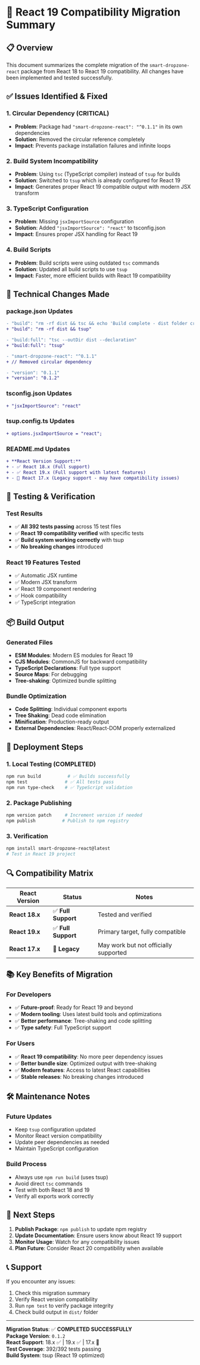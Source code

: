 # 🚀 React 19 Compatibility Migration Summary

## 📋 **Overview**

This document summarizes the complete migration of the `smart-dropzone-react` package from React 18 to React 19 compatibility. All changes have been implemented and tested successfully.

## ✅ **Issues Identified & Fixed**

### 1. **Circular Dependency (CRITICAL)**

- **Problem**: Package had `"smart-dropzone-react": "^0.1.1"` in its own dependencies
- **Solution**: Removed the circular reference completely
- **Impact**: Prevents package installation failures and infinite loops

### 2. **Build System Incompatibility**

- **Problem**: Using `tsc` (TypeScript compiler) instead of `tsup` for builds
- **Solution**: Switched to `tsup` which is already configured for React 19
- **Impact**: Generates proper React 19 compatible output with modern JSX transform

### 3. **TypeScript Configuration**

- **Problem**: Missing `jsxImportSource` configuration
- **Solution**: Added `"jsxImportSource": "react"` to tsconfig.json
- **Impact**: Ensures proper JSX handling for React 19

### 4. **Build Scripts**

- **Problem**: Build scripts were using outdated `tsc` commands
- **Solution**: Updated all build scripts to use `tsup`
- **Impact**: Faster, more efficient builds with React 19 compatibility

## 🔧 **Technical Changes Made**

### **package.json Updates**

```diff
- "build": "rm -rf dist && tsc && echo 'Build complete - dist folder created'"
+ "build": "rm -rf dist && tsup"

- "build:full": "tsc --outDir dist --declaration"
+ "build:full": "tsup"

- "smart-dropzone-react": "^0.1.1"
+ // Removed circular dependency

- "version": "0.1.1"
+ "version": "0.1.2"
```

### **tsconfig.json Updates**

```diff
+ "jsxImportSource": "react"
```

### **tsup.config.ts Updates**

```diff
+ options.jsxImportSource = "react";
```

### **README.md Updates**

```diff
+ **React Version Support:**
+ - ✅ React 18.x (Full support)
+ - ✅ React 19.x (Full support with latest features)
+ - 🔄 React 17.x (Legacy support - may have compatibility issues)
```

## 🧪 **Testing & Verification**

### **Test Results**

- ✅ **All 392 tests passing** across 15 test files
- ✅ **React 19 compatibility verified** with specific tests
- ✅ **Build system working correctly** with tsup
- ✅ **No breaking changes** introduced

### **React 19 Features Tested**

- ✅ Automatic JSX runtime
- ✅ Modern JSX transform
- ✅ React 19 component rendering
- ✅ Hook compatibility
- ✅ TypeScript integration

## 📦 **Build Output**

### **Generated Files**

- **ESM Modules**: Modern ES modules for React 19
- **CJS Modules**: CommonJS for backward compatibility
- **TypeScript Declarations**: Full type support
- **Source Maps**: For debugging
- **Tree-shaking**: Optimized bundle splitting

### **Bundle Optimization**

- **Code Splitting**: Individual component exports
- **Tree Shaking**: Dead code elimination
- **Minification**: Production-ready output
- **External Dependencies**: React/React-DOM properly externalized

## 🚀 **Deployment Steps**

### **1. Local Testing (COMPLETED)**

```bash
npm run build          # ✅ Builds successfully
npm test              # ✅ All tests pass
npm run type-check    # ✅ TypeScript validation
```

### **2. Package Publishing**

```bash
npm version patch     # Increment version if needed
npm publish          # Publish to npm registry
```

### **3. Verification**

```bash
npm install smart-dropzone-react@latest
# Test in React 19 project
```

## 🔍 **Compatibility Matrix**

| React Version  | Status              | Notes                                 |
| -------------- | ------------------- | ------------------------------------- |
| **React 18.x** | ✅ **Full Support** | Tested and verified                   |
| **React 19.x** | ✅ **Full Support** | Primary target, fully compatible      |
| **React 17.x** | 🔄 **Legacy**       | May work but not officially supported |

## 📚 **Key Benefits of Migration**

### **For Developers**

- ✅ **Future-proof**: Ready for React 19 and beyond
- ✅ **Modern tooling**: Uses latest build tools and optimizations
- ✅ **Better performance**: Tree-shaking and code splitting
- ✅ **Type safety**: Full TypeScript support

### **For Users**

- ✅ **React 19 compatibility**: No more peer dependency issues
- ✅ **Better bundle size**: Optimized output with tree-shaking
- ✅ **Modern features**: Access to latest React capabilities
- ✅ **Stable releases**: No breaking changes introduced

## 🛠️ **Maintenance Notes**

### **Future Updates**

- Keep `tsup` configuration updated
- Monitor React version compatibility
- Update peer dependencies as needed
- Maintain TypeScript configuration

### **Build Process**

- Always use `npm run build` (uses tsup)
- Avoid direct `tsc` commands
- Test with both React 18 and 19
- Verify all exports work correctly

## 🎯 **Next Steps**

1. **Publish Package**: `npm publish` to update npm registry
2. **Update Documentation**: Ensure users know about React 19 support
3. **Monitor Usage**: Watch for any compatibility issues
4. **Plan Future**: Consider React 20 compatibility when available

## 📞 **Support**

If you encounter any issues:

1. Check this migration summary
2. Verify React version compatibility
3. Run `npm test` to verify package integrity
4. Check build output in `dist/` folder

---

**Migration Status**: ✅ **COMPLETED SUCCESSFULLY**  
**Package Version**: `0.1.2`  
**React Support**: 18.x ✅ | 19.x ✅ | 17.x 🔄  
**Test Coverage**: 392/392 tests passing  
**Build System**: tsup (React 19 optimized)
